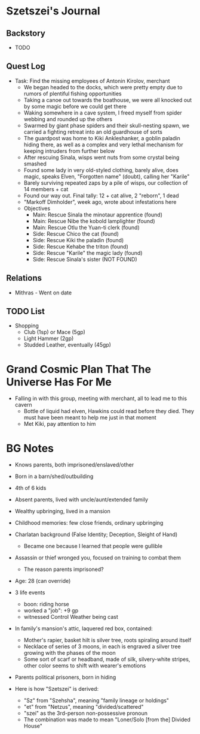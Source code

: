 # Szetszei's Journal

## Backstory
- TODO

## Quest Log
- Task: Find the missing employees of Antonin Kirolov, merchant
    - We began headed to the docks, which were pretty empty due to rumors of plentiful fishing opportunities
    - Taking a canoe out towards the boathouse, we were all knocked out by some magic before we could get there
    - Waking somewhere in a cave system, I freed myself from spider webbing and rounded up the others
    - Swarmed by giant phase spiders and their skull-nesting spawn, we carried a fighting retreat into an old guardhouse of sorts
    - The guardpost was home to Kiki Ankleshanker, a goblin paladin hiding there, as well as a complex and very lethal mechanism for keeping intruders from further below
    - After rescuing Sinala, wisps went nuts from some crystal being smashed
    - Found some lady in very old-styled clothing, barely alive, does magic, speaks Elven, "Forgotten name" (doubt), calling her "Karile"
    - Barely surviving repeated zaps by a pile of wisps, our collection of 14 members + cat
    - Found our way out. Final tally: 12 + cat alive, 2 "reborn", 1 dead
    - "Markoff Dimholder", week ago, wrote about infestations here
    - Objectives
        - Main: Rescue Sinala the minotaur apprentice (found)
        - Main: Rescue Nibe the kobold lamplighter (found)
        - Main: Rescue Otlu the Yuan-ti clerk (found)
        - Side: Rescue Chico the cat (found)
        - Side: Rescue Kiki the paladin (found)
        - Side: Rescue Kehabe the triton (found)
        - Side: Rescue "Karile" the magic lady (found)
        - Side: Rescue Sinala's sister (NOT FOUND)

## Relations
- Mithras - Went on date

## TODO List
- Shopping
    - Club (1sp) or Mace (5gp)
    - Light Hammer (2gp)
    - Studded Leather, eventually (45gp)

# Grand Cosmic Plan That The Universe Has For Me
- Falling in with this group, meeting with merchant, all to lead me to this cavern
    - Bottle of liquid had elven, Hawkins could read before they died. They must have been meant to help me just in that moment
    - Met Kiki, pay attention to him

# BG Notes
- Knows parents, both imprisoned/enslaved/other
- Born in a barn/shed/outbuilding
- 4th of 6 kids
- Absent parents, lived with uncle/aunt/extended family
- Wealthy upbringing, lived in a mansion
- Childhood memories: few close friends, ordinary upbringing
- Charlatan background (False Identity; Deception, Sleight of Hand)
    - Became one because I learned that people were gullible
- Assassin or thief wronged you, focused on training to combat them
    - The reason parents imprisoned?
- Age: 28 (can override)
- 3 life events
    - boon: riding horse
    - worked a "job": +9 gp
    - witnessed Control Weather being cast

- In family's mansion's attic, laquered red box, contained:
    - Mother's rapier, basket hilt is silver tree, roots spiraling around itself
    - Necklace of series of 3 moons, in each is engraved a silver tree growing with the phases of the moon
    - Some sort of scarf or headband, made of silk, silvery-white stripes, other color seems to shift with wearer's emotions

- Parents political prisoners, born in hiding

- Here is how "Szetszei" is derived:
    - "Sz" from "Szehsha", meaning "family lineage or holdings"
    - "et" from "Netzus", meaning "divided/scattered"
    - "szei" as the 3rd-person non-possessive pronoun
    - The combination was made to mean "Loner/Solo [from the] Divided House"

